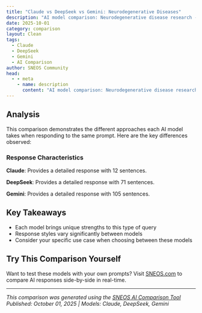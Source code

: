```yaml
---
title: "Claude vs DeepSeek vs Gemini: Neurodegenerative Diseases"
description: "AI model comparison: Neurodegenerative disease research - Alzheimer's, Parkinson's mechanisms..."
date: 2025-10-01
category: comparison
layout: Clean
tags:
  - Claude
  - DeepSeek
  - Gemini
  - AI Comparison
author: SNEOS Community
head:
  - - meta
    - name: description
      content: "AI model comparison: Neurodegenerative disease research - Alzheimer's, Parkinson's mechanisms..."
---
```


<ChatComparison
  title="Claude vs DeepSeek vs Gemini: Neurodegenerative Diseases"
  prompt="Neurodegenerative disease research - Alzheimer's, Parkinson's mechanisms"
  :responses='{
    "Claude": "# Neurodegenerative Disease Research: Alzheimer\u0027s and Parkinson\u0027s Disease\n\n## Overview of Neurodegeneration\n\nNeurodegenerative diseases are characterized by the progressive loss of structure and function of neurons, leading to cognitive and motor impairments. The two most prevalent are:\n\n- **Alzheimer\u0027s Disease (AD)**: Affects ~50 million people worldwide\n- **Parkinson\u0027s Disease (PD)**: Affects ~10 million people worldwide\n\n## Alzheimer\u0027s Disease Mechanisms\n\n### Key Pathological Features\n\n**1. Amyloid Plaques**\n- Extracellular deposits of amyloid-\u03B2 (A\u03B2) peptides\n- Formed from amyloid precursor protein (APP) cleavage\n- A\u03B242 is particularly aggregation-prone and toxic\n\n**2. Neurofibrillary Tangles**\n- Intracellular aggregates of hyperphosphorylated tau protein\n- Tau normally stabilizes microtubules\n- Pathological tau disrupts neuronal transport\n\n**3. Neuroinflammation**\n- Microglial activation and chronic inflammation\n- Release of pro-inflammatory cytokines\n- Blood-brain barrier dysfunction\n\n### Molecular Pathways\n\n**Amyloid Cascade Hypothesis**\n\u0060\u0060\u0060\nAPP \u2192 \u03B2-secretase cleavage \u2192 \u03B3-secretase cleavage \u2192 A\u03B2 peptides\n\u2192 Oligomer formation \u2192 Plaque deposition \u2192 Neuronal dysfunction\n\u0060\u0060\u0060\n\n**Tau Pathology**\n- Kinase activation (GSK-3\u03B2, CDK5) \u2192 tau hyperphosphorylation\n- Loss of microtubule binding \u2192 cytoskeletal collapse\n- Tau aggregation \u2192 paired helical filaments \u2192 tangles\n\n## Parkinson\u0027s Disease Mechanisms\n\n### Key Pathological Features\n\n**1. \u03B1-Synuclein Aggregation**\n- Formation of Lewy bodies (intracellular protein aggregates)\n- \u03B1-synuclein misfolding and fibril formation\n- Prion-like spreading between neurons\n\n**2. Dopaminergic Neuron Loss**\n- Selective vulnerability of substantia nigra neurons\n- Loss of dopamine production\n- Motor symptom manifestation when ~50-70% of neurons lost\n\n**3. Mitochondrial Dysfunction**\n- Impaired electron transport chain (Complex I)\n- Increased oxidative stress\n- ATP depletion and cellular energy crisis\n\n### Molecular Pathways\n\n**\u03B1-Synuclein Pathology**\n\u0060\u0060\u0060\nNative \u03B1-synuclein \u2192 Misfolding \u2192 Oligomers \u2192 Protofibrils \n\u2192 Mature fibrils \u2192 Lewy bodies \u2192 Neuronal death\n\u0060\u0060\u0060\n\n**Dopamine Metabolism**\n- Tyrosine \u2192 L-DOPA \u2192 Dopamine\n- Dopamine oxidation produces reactive species\n- Neuromelanin accumulation and toxicity\n\n## Common Mechanisms\n\n### 1. Protein Misfolding and Aggregation\n- Loss of proteostasis (protein homeostasis)\n- Overwhelmed protein quality control systems\n- Prion-like propagation of misfolded proteins\n\n### 2. Oxidative Stress\n- Mitochondrial dysfunction\n- Reduced antioxidant capacity\n- Lipid peroxidation and DNA damage\n\n### 3. Neuroinflammation\n- Microglial and astrocytic activation\n- Cytokine release (TNF-\u03B1, IL-1\u03B2, IL-6)\n- Complement system activation\n\n### 4. Synaptic Dysfunction\n- Impaired neurotransmitter release\n- Loss of synaptic plasticity\n- Circuit-specific connectivity loss\n\n## Current Research Directions\n\n### Therapeutic Targets\n\n**Alzheimer\u0027s Disease**\n- A\u03B2 clearance (monoclonal antibodies: aducanumab, lecanemab)\n- Tau aggregation inhibitors\n- BACE1 inhibitors (\u03B2-secretase)\n- Anti-inflammatory approaches\n\n**Parkinson\u0027s Disease**\n- \u03B1-synuclein aggregation inhibitors\n- Neuroprotective compounds\n- Gene therapy (GBA1, LRRK2 targets)\n- Deep brain stimulation optimization\n\n### Emerging Mechanisms\n\n**1. Gut-Brain Axis**\n- Microbiome alterations in both diseases",
    "DeepSeek": "Of course. This is a fascinating and complex area of neuroscience. Here is a comprehensive overview of the key mechanisms underlying Alzheimer\u0027s disease (AD) and Parkinson\u0027s disease (PD), highlighting both their distinctions and intriguing overlaps.\n\n### The Common Theme: Protein Misfolding and Aggregation\n\nAt their core, both AD and PD are classified as **proteinopathies**\u2014diseases characterized by the accumulation of misfolded proteins that become toxic to neurons.\n\n---\n\n## Alzheimer\u0027s Disease (AD) Mechanisms\n\nAD is primarily defined by two pathological hallmarks: **Amyloid-beta plaques** and **Tau neurofibrillary tangles**.\n\n### 1. The Amyloid Hypothesis (The \u0022Outside\u0022 Problem)\n\nThis focuses on the accumulation of amyloid-beta (A\u03B2) peptides outside the neuron.\n\n*   **Generation of A\u03B2:** A\u03B2 is a fragment derived from a larger protein called the Amyloid Precursor Protein (APP). Normally, APP is cleaved by enzymes (alpha-secretase) in a non-harmful way. In AD, a different set of enzymes, **Beta-secretase (BACE1)** and **Gamma-secretase**, cleave APP to produce the sticky A\u03B2 peptide, particularly a longer, more toxic form called **A\u03B242**.\n*   **Plaque Formation:** These A\u03B242 peptides clump together, first forming small, soluble oligomers (highly toxic), which then aggregate into insoluble fibrils that eventually deposit as dense **amyloid plaques** in the brain\u0027s extracellular spaces.\n*   **Synaptic Toxicity:** The soluble A\u03B2 oligomers are now believed to be the primary toxic agents. They:\n    *   Disrupt synaptic communication and plasticity (the basis of learning and memory).\n    *   Trigger chronic inflammation by activating the brain\u0027s immune cells (microglia).\n    *   Lead to oxidative stress and neuronal damage.\n\n### 2. The Tau Hypothesis (The \u0022Inside\u0022 Problem)\n\nThis focuses on the malfunction of the protein Tau inside the neuron.\n\n*   **Tau\u0027s Normal Function:** In healthy neurons, Tau stabilizes microtubules\u2014the intracellular \u0022railroad tracks\u0022 that transport nutrients and organelles.\n*   **Hyperphosphorylation:** In AD, Tau becomes abnormally hyperphosphorylated (too many phosphate groups are attached). This causes it to detach from the microtubules.\n*   **Tangle Formation:** The detached, misfolded Tau proteins clump together into insoluble filaments, forming **Neurofibrillary Tangles (NFTs)** inside the neuron.\n*   **Consequences:**\n    *   The microtubules disintegrate, crippling the neuron\u0027s transport system.\n    *   The tangles themselves are toxic and ultimately lead to the death of the neuron.\n    *   The spread of Tau pathology through the brain closely correlates with the progression of clinical symptoms.\n\n### 3. Other Contributing Mechanisms\n\n*   **Neuroinflammation:** Chronic activation of microglia and astrocytes, initially meant to clear plaques, instead releases pro-inflammatory cytokines that damage neurons.\n*   **Mitochondrial Dysfunction \u0026 Oxidative Stress:** Energy production in neurons falters, leading to an excess of damaging free radicals.\n*   **Cholinergic Hypothesis:** An early theory noting a deficit in the neurotransmitter acetylcholine, which is crucial for memory. Most current AD drugs target this system, but they do not alter the disease progression.\n\n---\n\n## Parkinson\u0027s Disease (PD) Mechanisms\n\nPD is primarily defined by the loss of dopamine-producing neurons in the **substantia nigra** region of the brain and the presence of **Lewy bodies**.\n\n### 1. The Alpha-Synuclein Hypothesis (The Central Player)\n\nThe protein alpha-synuclein (\u03B1-syn) is the key pathological agent in PD.\n\n*   **Normal Function:** The precise function of \u03B1-syn is not fully understood, but it\u0027s believed to play a role in synaptic vesicle release and neurotransmission.\n*   **Misfolding and Aggregation:** In PD, \u03B1-syn misfolds and aggregates into oligomers, then into fibrils, which cluster into insoluble inclusions called **Lewy bodies** inside neurons.\n*   **Prion-like Spread:** A critical concept in PD is that misfolded \u03B1-syn can act like a prion. It can template the misfolding of normal \u03B1-syn in neighboring cells, causing the pathology to spread from one brain region to another. This is thought to explain the progression of symptoms over time.\n\n### 2. Mitochondrial Dysfunction\n\nThis is a particularly strong theme in PD.\n\n*   **PINK1 and Parkin:** Mutations in genes like *PINK1* and *Parkin* disrupt a critical quality control process called **mitophagy**\u2014the clearance of damaged mitochondria. This leads to energy failure and increased oxidative stress.\n*   **Environmental Toxins:** Toxins like MPTP and rotenone, which inhibit mitochondrial Complex I, can induce Parkinsonism, underscoring the link between mitochondrial health and PD.\n\n### 3. Oxidative Stress\n\nThe metabolism of dopamine itself generates reactive oxygen species (ROS). Combined with mitochondrial dysfunction and a relative lack of antioxidants in the substantia nigra, this creates a perfect storm of oxidative damage that selectively targets dopamine neurons.\n\n### 4. Protein Clearance Failure\n\nNeurons rely on two main systems to clear misfolded proteins: the **Ubiquitin-Proteasome System (UPS)** and **Autophagy-Lysosome Pathway (ALP)**. In PD, both systems are impaired, allowing \u03B1-syn and other damaged proteins to accumulate.\n\n### 5. Genetic Factors\n\nWhile most PD is sporadic, about 10% of cases are familial, linked to genes like:\n*   **SNCA:** Codes for alpha-synuclein itself.\n*   **LRRK2:** A protein involved in multiple cellular processes.\n*   **GBA:** Mutations in this lysosomal enzyme gene are a major genetic risk factor.\n\n---\n\n### Overlapping and Converging Mechanisms\n\nWhile the key proteins differ, the downstream mechanisms of neuronal death are remarkably similar between AD and PD.\n\n| Feature | Alzheimer\u0027s Disease (AD) | Parkinson\u0027s Disease (PD) |\n| :--- | :--- | :--- |\n| **Key Pathological Protein** | Amyloid-beta (A\u03B2) \u0026 Tau | Alpha-synuclein (\u03B1-syn) |\n| **Key Pathological Structure**| Amyloid Plaques (A\u03B2) \u0026 Neurofibrillary Tangles (Tau) | Lewy Bodies (\u03B1-syn) |\n| **Primary Brain Region** | Hippocampus, Cortex, Entorhinal Cortex | Substantia Nigra, Brainstem |\n| **Primary Neurotransmitter** | Acetylcholine, Glutamate | **Dopamine** |\n| **Shared Mechanisms** | \u2022 **Neuroinflammation** \u003Cbr\u003E \u2022 **Mitochondrial Dysfunction** \u003Cbr\u003E \u2022 **Oxidative Stress** \u003Cbr\u003E \u2022 **Impaired Protein Clearance** (UPS/ALP) \u003Cbr\u003E \u2022 **Prion-like Spread** of pathology | \u2022 **Neuroinflammation** \u003Cbr\u003E \u2022 **Mitochondrial Dysfunction** \u003Cbr\u003E \u2022 **Oxidative Stress** \u003Cbr\u003E \u2022 **Impaired Protein Clearance** (UPS/ALP) \u003Cbr\u003E \u2022 **Prion-like Spread** of pathology |\n\n**Clinical Overlap:** Many PD patients develop dementia (PDD), and Lewy body pathology is often found in AD brains, leading to a mixed diagnosis of **Lewy Body Dementia (LBD)**.\n\n### Current Research Directions \u0026 Therapeutic Strategies\n\n1.  **Immunotherapy:** Developing antibodies to clear A\u03B2 (already approved for early AD, e.g., Lecanemab) and Tau or alpha-synuclein (in clinical trials).\n2.  **Anti-Aggregation Therapies:** Small molecules designed to prevent Tau or \u03B1-syn from clumping.\n3.  **Gene Therapy:** Targeting genes like *PINK1*, *Parkin*, or *GBA* to correct underlying dysfunction.\n4.  **Modulating Inflammation:** Developing drugs to target specific inflammatory pathways in microglia.\n5.  **Enhancing Clearance:** Boosting the proteasome or autophagy systems to help neurons clear toxic proteins.\n6.  **Precision Medicine:** Using biomarkers (e.g., from PET scans or cerebrospinal fluid) to identify the specific pathology in a patient for targeted treatment.\n\nIn summary, while Alzheimer\u0027s and Parkinson\u0027s diseases present differently and affect distinct brain regions initially, they share a common molecular theme of protein misfolding, which triggers convergent pathways of neuroinflammation, oxidative stress, and cellular failure, ultimately leading to the progressive loss of neurons.",
    "Gemini": "Okay, let\u0027s delve into the fascinating and crucial field of neurodegenerative disease research, focusing specifically on Alzheimer\u0027s and Parkinson\u0027s diseases and their underlying mechanisms. This is a complex area, so I\u0027ll try to break it down into manageable sections:\n\n**1. What are Neurodegenerative Diseases?**\n\n*   **Definition:** Neurodegenerative diseases are a heterogeneous group of disorders characterized by the progressive dysfunction and death of neurons in the brain and/or spinal cord.  This neuronal loss leads to a decline in cognitive, motor, and/or sensory functions.\n*   **Key Features:**\n    *   **Progressive:** Symptoms worsen over time.\n    *   **Selective Vulnerability:** Certain brain regions and neuronal populations are more susceptible than others in specific diseases.\n    *   **Age-Related:**  The risk of developing these diseases increases significantly with age.\n    *   **Protein Misfolding and Aggregation:** A common feature is the abnormal accumulation of misfolded proteins into aggregates within and/or outside of cells.\n    *   **Inflammation and Oxidative Stress:** These processes contribute to neuronal damage.\n*   **Examples:** Alzheimer\u0027s disease (AD), Parkinson\u0027s disease (PD), Amyotrophic Lateral Sclerosis (ALS), Huntington\u0027s disease (HD), Frontotemporal Dementia (FTD), and Prion diseases.\n\n**2. Alzheimer\u0027s Disease (AD)**\n\n*   **Hallmarks:**\n    *   **Amyloid Plaques:** Extracellular deposits of amyloid-beta (A\u03B2) peptides, derived from the amyloid precursor protein (APP).\n    *   **Neurofibrillary Tangles:** Intracellular aggregates of hyperphosphorylated tau protein.\n    *   **Neuronal Loss and Synaptic Dysfunction:**  Particularly prominent in the hippocampus (memory) and cerebral cortex.\n*   **Key Mechanisms:**\n    *   **Amyloid Cascade Hypothesis:** This is a dominant, though not universally accepted, theory. It proposes that the accumulation of A\u03B2 is the primary event that triggers a cascade of downstream events leading to tau phosphorylation, neurofibrillary tangle formation, neuronal dysfunction, and ultimately, dementia.\n        *   **APP Processing:** APP can be processed by two main pathways:\n            *   **Non-Amyloidogenic Pathway:**  Alpha-secretase cleaves APP within the A\u03B2 domain, preventing A\u03B2 formation.\n            *   **Amyloidogenic Pathway:** Beta-secretase (BACE1) and gamma-secretase cleave APP, releasing A\u03B2 peptides of varying lengths (e.g., A\u03B240, A\u03B242).  A\u03B242 is particularly prone to aggregation.\n        *   **A\u03B2 Aggregation and Toxicity:**  A\u03B2 monomers aggregate into oligomers, protofibrils, and eventually, insoluble plaques.  A\u03B2 oligomers are considered particularly toxic, disrupting synaptic function and triggering inflammatory responses.\n    *   **Tau Pathology:** Hyperphosphorylation of tau causes it to detach from microtubules (which are crucial for axonal transport) and self-aggregate into paired helical filaments (PHFs), which form neurofibrillary tangles.  Tau pathology spreads throughout the brain in a predictable pattern, correlating with disease progression.  Some believe Tau is the direct cause of neurodegeneration.\n    *   **Neuroinflammation:** Microglia (the brain\u0027s immune cells) and astrocytes become activated in response to A\u03B2 plaques and neurofibrillary tangles.  While initially intended to clear debris, chronic inflammation can release pro-inflammatory cytokines and reactive oxygen species (ROS), further damaging neurons.\n    *   **Synaptic Dysfunction:**  AD is characterized by a significant loss of synapses, which correlates strongly with cognitive decline. A\u03B2 oligomers and tau pathology disrupt synaptic transmission, plasticity, and neuronal communication.\n    *   **Genetic Factors:**\n        *   **Early-Onset AD:** Mutations in genes encoding APP, presenilin 1 (PSEN1), and presenilin 2 (PSEN2) are causative for familial early-onset AD (rare, \u003C5% of cases). These mutations typically increase A\u03B242 production.\n        *   **Late-Onset AD:** The apolipoprotein E (APOE) gene is a major genetic risk factor.  The APOE4 allele significantly increases the risk of developing late-onset AD, while APOE2 may be protective.  APOE influences A\u03B2 clearance and aggregation.\n    *   **Other Factors:** Vascular factors, mitochondrial dysfunction, oxidative stress, and impaired glucose metabolism also contribute to AD pathogenesis.\n\n**3. Parkinson\u0027s Disease (PD)**\n\n*   **Hallmarks:**\n    *   **Loss of Dopaminergic Neurons:**  Degeneration of dopamine-producing neurons in the substantia nigra pars compacta (SNpc) of the midbrain. This leads to dopamine deficiency in the striatum, a brain region involved in motor control.\n    *   **Lewy Bodies:** Intracellular inclusions composed primarily of aggregated alpha-synuclein protein.\n*   **Key Mechanisms:**\n    *   **Alpha-Synuclein Aggregation:** Alpha-synuclein is a protein that is normally found at nerve terminals, but its exact function is not fully understood. In PD, alpha-synuclein misfolds and aggregates into oligomers and fibrils, which then form Lewy bodies. The oligomeric forms are believed to be particularly toxic.\n    *   **Protein Degradation Pathways:** The ubiquitin-proteasome system (UPS) and autophagy are cellular pathways responsible for degrading misfolded proteins. Impairments in these pathways can lead to the accumulation of alpha-synuclein aggregates.  PD-related genes (e.g., *Parkin*, *PINK1*, *LRRK2*) are often involved in these pathways.\n    *   **Mitochondrial Dysfunction:** Mitochondria, the powerhouses of the cell, are often impaired in PD. This can lead to decreased ATP production, increased oxidative stress, and the release of pro-apoptotic factors.\n    *   **Oxidative Stress:**  Increased production of ROS and decreased antioxidant defenses contribute to neuronal damage.  Dopamine metabolism can also generate ROS.\n    *   **Neuroinflammation:** Similar to AD, microglia and astrocytes become activated in PD, releasing inflammatory mediators that can exacerbate neuronal damage.\n    *   **Genetic Factors:**\n        *   **Monogenic PD:** Mutations in genes such as *SNCA* (alpha-synuclein), *LRRK2*, *Parkin*, *PINK1*, *DJ-1*, and *ATP13A2* can cause familial forms of PD. These mutations often affect protein aggregation, mitochondrial function, or protein degradation pathways.\n        *   **Risk Factors:**  Genes like *GBA* (glucocerebrosidase) increase the risk of developing PD.\n    *   **Other Factors:** Environmental toxins (e.g., pesticides), aging, and gut microbiome dysbiosis may also contribute to PD pathogenesis.\n    * **Role of Gut-Brain Axis:** Increasing evidence points to a role for the gut microbiome in PD.  Alpha-synuclein pathology may begin in the gut and spread to the brain via the vagus nerve.  Alterations in gut microbiota composition have been linked to PD risk and symptoms.\n\n**4. Common Themes in Neurodegenerative Diseases:**\n\n*   **Protein Misfolding and Aggregation:** A central feature across many neurodegenerative diseases.  Specific proteins differ (A\u03B2, tau, alpha-synuclein, huntingtin, TDP-43, etc.), but the principle remains the same.\n*   **Neuroinflammation:**  Chronic activation of microglia and astrocytes contributes to neuronal damage in most neurodegenerative diseases.\n*   **Mitochondrial Dysfunction:** Impaired mitochondrial function is a common vulnerability in aging neurons and a key contributor to disease pathogenesis.\n*   **Oxidative Stress:**  An imbalance between ROS production and antioxidant defenses leads to cellular damage.\n*   **Impaired Protein Degradation:**  Dysfunction of the UPS and autophagy pathways allows misfolded proteins to accumulate.\n*   **Synaptic Dysfunction:**  Early synaptic loss is a hallmark of many neurodegenerative diseases and correlates strongly with cognitive decline.\n*   **Aging:**  Age is the biggest risk factor for most neurodegenerative diseases.  Age-related decline in cellular function and increased susceptibility to stress contribute to disease development.\n\n**5. Current Research Directions:**\n\n*   **Disease-Modifying Therapies:** The ultimate goal is to develop therapies that slow down or halt disease progression, rather than just treating symptoms.\n*   **Targeting Protein Aggregation:** Developing drugs that prevent or clear protein aggregates (A\u03B2, tau, alpha-synuclein) is a major focus.  This includes antibodies, small molecules, and gene therapies.\n*   **Modulating Neuroinflammation:**  Finding ways to dampen harmful inflammation without suppressing beneficial immune responses.\n*   **Improving Mitochondrial Function:**  Developing therapies that boost mitochondrial function and reduce oxidative stress.\n*   **Enhancing Protein Degradation Pathways:**  Activating autophagy and the UPS to clear misfolded proteins.\n*   **Gene Therapy:**  Using gene therapy to deliver therapeutic genes or silence harmful genes.\n*   **Early Detection and Biomarkers:**  Identifying biomarkers that can detect the earliest stages of disease, before significant neuronal damage has occurred. This includes blood-based biomarkers, cerebrospinal fluid (CSF) analysis, and neuroimaging techniques (e.g., PET scans).\n*   **Personalized Medicine:**  Tailoring treatments to individual patients based on their genetic background, disease stage, and other factors.\n*   **Lifestyle Interventions:**  Investigating the role of diet, exercise, and other lifestyle factors in preventing or delaying the onset of neurodegenerative diseases.\n*   **Understanding the Gut-Brain Axis:**  Exploring the role of the gut microbiome in neurodegeneration and developing therapies that target the gut.\n*   **Stem Cell Therapy:** Researching the potential of stem cells to replace damaged neurons or provide neurotrophic support.\n*   **Repurposing Existing Drugs:**  Screening existing drugs for potential neuroprotective effects.\n\n**6. Challenges in Research:**\n\n*   **Complexity of the Brain:** The brain is an incredibly complex organ, making it difficult to study neurodegenerative diseases.\n*   **Lack of Good Animal Models:**  Animal models often do not fully recapitulate the human disease, making it difficult to test new therapies.\n*   **Late Diagnosis:**  By the time symptoms appear, significant neuronal damage has already occurred, making it more difficult to treat the disease.\n*   **Heterogeneity of the Diseases:**  Neurodegenerative diseases are often heterogeneous, meaning that they can manifest differently in different individuals.\n*   **Blood-Brain Barrier (BBB):**  The BBB restricts the entry of many drugs into the brain, making it difficult to deliver therapies.\n\n**In summary,** neurodegenerative diseases are a devastating group of disorders with complex underlying mechanisms.  Research is actively focused on understanding these mechanisms and developing disease-modifying therapies that can prevent or slow down disease progression.  Early detection, personalized medicine, and lifestyle interventions are also important areas of focus. The field is rapidly evolving, and there is reason for optimism that new and effective treatments will be developed in the future.\n\nThis is a comprehensive overview, but it\u0027s important to remember that this is a very active and rapidly changing field. New research is constantly emerging, so staying up-to-date on the latest findings is crucial. I hope this is helpful! Let me know if you have more specific questions.\n"
  }'
  published-date="12:00"
/>

## Analysis

This comparison demonstrates the different approaches each AI model takes when responding to the same prompt. Here are the key differences observed:

### Response Characteristics

**Claude**: Provides a detailed response with 12 sentences. 

**DeepSeek**: Provides a detailed response with 71 sentences. 

**Gemini**: Provides a detailed response with 105 sentences. 

## Key Takeaways

- Each model brings unique strengths to this type of query
- Response styles vary significantly between models
- Consider your specific use case when choosing between these models

## Try This Comparison Yourself

Want to test these models with your own prompts? Visit [SNEOS.com](https://sneos.com) to compare AI responses side-by-side in real-time.

---

*This comparison was generated using the [SNEOS AI Comparison Tool](https://sneos.com)*
*Published: October 01, 2025 | Models: Claude, DeepSeek, Gemini*
